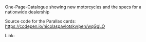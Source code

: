 One-Page-Catalogue showing new motorcycles and the specs for a nationwide dealership <br/>

Source code for the Parallax cards: https://codepen.io/nicolaspavlotsky/pen/wqGgLO

Link:
